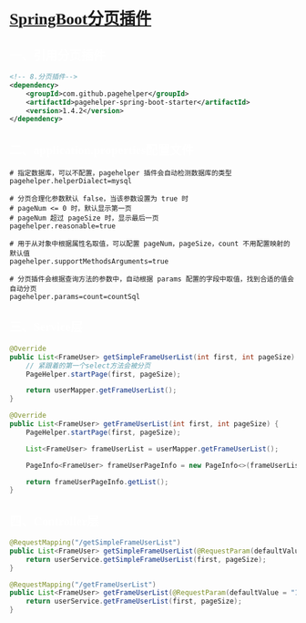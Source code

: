 # <font face=幼圆 color=white>[SpringBoot分页插件](https://pagehelper.github.io/)</font>

## <font face=幼圆 color=white>一、引用分页插件</font>

```xml
<!-- 8.分页插件-->
<dependency>
    <groupId>com.github.pagehelper</groupId>
    <artifactId>pagehelper-spring-boot-starter</artifactId>
    <version>1.4.2</version>
</dependency>
```

## 

## <font face=幼圆 color=white>二、application.properties配置文件</font>

```properties
# 指定数据库，可以不配置，pagehelper 插件会自动检测数据库的类型
pagehelper.helperDialect=mysql

# 分页合理化参数默认 false，当该参数设置为 true 时
# pageNum <= 0 时，默认显示第一页
# pageNum 超过 pageSize 时，显示最后一页
pagehelper.reasonable=true

# 用于从对象中根据属性名取值，可以配置 pageNum，pageSize，count 不用配置映射的默认值
pagehelper.supportMethodsArguments=true

# 分页插件会根据查询方法的参数中，自动根据 params 配置的字段中取值，找到合适的值会自动分页
pagehelper.params=count=countSql
```

## <font face=幼圆 color=white>三、Service层</font>

```java
@Override
public List<FrameUser> getSimpleFrameUserList(int first, int pageSize) {
    // 紧跟着的第一个select方法会被分页
    PageHelper.startPage(first, pageSize);

    return userMapper.getFrameUserList();
}

@Override
public List<FrameUser> getFrameUserList(int first, int pageSize) {
    PageHelper.startPage(first, pageSize);

    List<FrameUser> frameUserList = userMapper.getFrameUserList();

    PageInfo<FrameUser> frameUserPageInfo = new PageInfo<>(frameUserList);

    return frameUserPageInfo.getList();
}
```

## <font face=幼圆 color=white>四、Controller层</font>

```java
@RequestMapping("/getSimpleFrameUserList")
public List<FrameUser> getSimpleFrameUserList(@RequestParam(defaultValue = "1") int first, @RequestParam(defaultValue = "10") int pageSize) {
    return userService.getSimpleFrameUserList(first, pageSize);
}

@RequestMapping("/getFrameUserList")
public List<FrameUser> getFrameUserList(@RequestParam(defaultValue = "1") int first, @RequestParam(defaultValue = "10") int pageSize) {
    return userService.getFrameUserList(first, pageSize);
}
```

